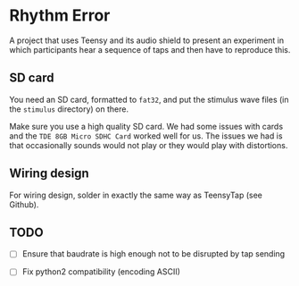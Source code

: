 # Rhythm Error

A project that uses Teensy and its audio shield to present an experiment in which participants hear a sequence of taps and then have to reproduce this.


## SD card
You need an SD card, formatted to `fat32`, and put the stimulus wave files (in the `stimulus` directory) on there.

Make sure you use a high quality SD card. We had some issues with cards and the `TDE 8GB Micro SDHC Card` worked well for us. The issues we had is that occasionally sounds would not play or they would play with distortions.


## Wiring design
For wiring design, solder in exactly the same way as TeensyTap (see Github).





## TODO

- [ ] Ensure that baudrate is high enough not to be disrupted by tap sending
- [ ] Fix python2 compatibility (encoding ASCII)

